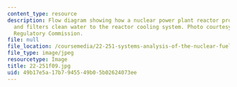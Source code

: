 ```yaml
---
content_type: resource
description: Flow diagram showing how a nuclear power plant reactor processes waste
  and filters clean water to the reactor cooling system. Photo courtesy of U. S. Nuclear
  Regulatory Commission.
file: null
file_location: /coursemedia/22-251-systems-analysis-of-the-nuclear-fuel-cycle-fall-2009/49b17e5a17b7945549b05b02624073ee_22-251f09.jpg
file_type: image/jpeg
resourcetype: Image
title: 22-251f09.jpg
uid: 49b17e5a-17b7-9455-49b0-5b02624073ee
---
```

